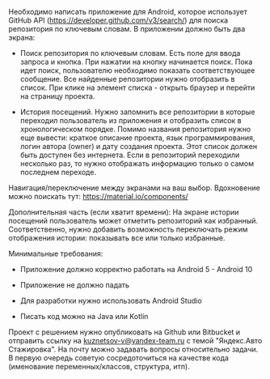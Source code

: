 Необходимо написать приложение для Android, которое использует GitHub API (https://developer.github.com/v3/search/) для поиска репозитория по ключевым словам.
В приложении должно быть два экрана:

- Поиск репозитория по ключевым словам. Есть поле для ввода запроса и кнопка. При нажатии на кнопку начинается поиск. Пока идет поиск, пользователю необходимо показать соответствующее сообщение. Все найденные репозитории нужно отобразить в список. При клике на элемент списка - открыть браузер и перейти на страницу проекта.

- История посещений. Нужно запомнить все репозитории в которые переходил пользователь из приложения и отобразить список в хронологическом порядке. Помимо названия репозитория нужно еще вывести: краткое описание проекта, язык программирования, логин автора (owner) и дату создания проекта. Этот список должен быть доступен без интернета. Если в репозиторий переходили несколько раз, то нужно отображать информацию только о самом последнем переходе.

Навигация/переключение между экранами на ваш выбор. Вдохновение можно поискать тут: https://material.io/components/

Дополнительная часть (если хватит времени): На экране истории посещений пользователь может отметить репозиторий как избранный. Соответственно, нужно добавить возможность переключать режим отображения истории: показывать все или только избранные.

Минимальные требования:
- Приложение должно корректно работать на Android 5 - Android 10

- Приложение не должно падать

- Для разработки нужно использовать Android Studio

- Писать код можно на Java или Kotlin

Проект с решением нужно опубликовать на Github или Bitbucket и отправить ссылку на kuznetsov-v@yandex-team.ru с темой "Яндекс.Авто Стажировка". На почту можно задавать вопросы относительно задачи. В первую очередь советую сосредоточиться на качестве кода (именование переменных/классов, структура, итп).
